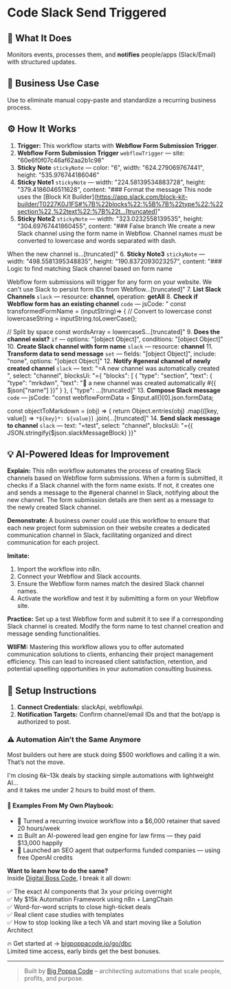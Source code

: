 # Code Slack Send Triggered
  ## 🚀 What It Does
  Monitors events, processes them, and **notifies** people/apps (Slack/Email) with structured updates.
  
  ## 💼 Business Use Case
  Use to eliminate manual copy-paste and standardize a recurring business process.
  
  ## ⚙️ How It Works
  1. **Trigger:** This workflow starts with **Webflow Form Submission Trigger**.
  2. **Webflow Form Submission Trigger** `webflowTrigger` — site: "60e6f0f07c46af62aa2b1c98"
3. **Sticky Note** `stickyNote` — color: "6", width: "624.279069767441", height: "535.976744186046"
4. **Sticky Note1** `stickyNote` — width: "224.58139534883728", height: "379.4186046511628", content: "### Format the message 
This node uses the [Block Kit Builder](https://app.slack.com/block-kit-builder/T0227K0J1FS#%7B%22blocks%22:%5B%7B%22type%22:%22section%22,%22text%22:%7B%22t…[truncated]"
5. **Sticky Note2** `stickyNote` — width: "323.0232558139535", height: "304.69767441860455", content: "### False branch 
We create a new Slack channel using the form name in Webflow. Channel names must be converted to lowercase and words separated with dash.

When the new channel is…[truncated]"
6. **Sticky Note3** `stickyNote` — width: "498.5581395348835", height: "190.8372093023257", content: "### Logic to find matching Slack channel based on form name

Webflow form submissions will trigger for any form on your website. We can't use Slack to persist form IDs from Webflow…[truncated]"
7. **List Slack Channels** `slack` — resource: **channel**, operation: **getAll**
8. **Check if Webflow form has an existing channel** `code` — jsCode: "
const transformedFormName = (inputString)=> {
    // Convert to lowercase
  const lowercaseString = inputString.toLowerCase();

  // Split by space
  const wordsArray = lowercaseS…[truncated]"
9. **Does the channel exist?** `if` — options: "[object Object]", conditions: "[object Object]"
10. **Create Slack channel with form name** `slack` — resource: **channel**
11. **Transform data to send message** `set` — fields: "[object Object]", include: "none", options: "[object Object]"
12. **Notify #general channel of newly created channel** `slack` — text: "=A new channel was automatically created ", select: "channel", blocksUi: "={
	"blocks": [
		{
			"type": "section",
			"text": {
				"type": "mrkdwn",
				"text": "👋 a new channel was created automatically #{{ $json["name"] }}"
			}
		},
		{
			"type": …[truncated]"
13. **Compose Slack message** `code` — jsCode: "const webflowFormData = $input.all()[0].json.formData;

const objectToMarkdown = (obj) => {
  return Object.entries(obj)
    .map(([key, value]) => `*${key}*: ${value}`)
    .join(…[truncated]"
14. **Send slack message to channel** `slack` — text: "=test", select: "channel", blocksUi: "={{ JSON.stringify($json.slackMessageBlock) }}"
  
  ## 💡 AI-Powered Ideas for Improvement
  **Explain:** This n8n workflow automates the process of creating Slack channels based on Webflow form submissions. When a form is submitted, it checks if a Slack channel with the form name exists. If not, it creates one and sends a message to the #general channel in Slack, notifying about the new channel. The form submission details are then sent as a message to the newly created Slack channel.

**Demonstrate:** A business owner could use this workflow to ensure that each new project form submission on their website creates a dedicated communication channel in Slack, facilitating organized and direct communication for each project.

**Imitate:** 
1. Import the workflow into n8n.
2. Connect your Webflow and Slack accounts.
3. Ensure the Webflow form names match the desired Slack channel names.
4. Activate the workflow and test it by submitting a form on your Webflow site.

**Practice:** Set up a test Webflow form and submit it to see if a corresponding Slack channel is created. Modify the form name to test channel creation and message sending functionalities.

**WIIFM:** Mastering this workflow allows you to offer automated communication solutions to clients, enhancing their project management efficiency. This can lead to increased client satisfaction, retention, and potential upselling opportunities in your automation consulting business.
  
  ## 🔧 Setup Instructions
  1. **Connect Credentials:** slackApi, webflowApi.
2. **Notification Targets:** Confirm channel/email IDs and that the bot/app is authorized to post.
  
### ⚠️ Automation Ain’t the Same Anymore

Most builders out here are stuck doing $500 workflows and calling it a win.  
That’s not the move.  

I'm closing $6k–$13k deals by stacking simple automations with lightweight AI...  
and it takes me under 2 hours to build most of them.

#### 🧠 Examples From My Own Playbook:
- 🔁 Turned a recurring invoice workflow into a $6,000 retainer that saved 20 hours/week  
- ⚖️ Built an AI-powered lead gen engine for law firms — they paid $13,000 happily  
- 🚀 Launched an SEO agent that outperforms funded companies — using free OpenAI credits  

**Want to learn how to do the same?**  
Inside [Digital Boss Code](https://bigpoppacode.io/go/dbc), I break it all down:

✅ The exact AI components that 3x your pricing overnight  
✅ My $15k Automation Framework using n8n + LangChain  
✅ Word-for-word scripts to close high-ticket deals  
✅ Real client case studies with templates  
✅ How to stop looking like a tech VA and start moving like a Solution Architect  

🔥 Get started at → [bigpoppacode.io/go/dbc](https://bigpoppacode.io/go/dbc)  
Limited time access, early birds get the best bonuses.

---
> Built by [Big Poppa Code](https://bigpoppacode.io) – architecting automations that scale people, profits, and purpose.
  